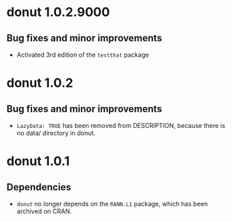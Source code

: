 # donut 1.0.2.9000

## Bug fixes and minor improvements

* Activated 3rd edition of the `testthat` package

# donut 1.0.2

## Bug fixes and minor improvements

* `LazyData: TRUE` has been removed from DESCRIPTION, because there is no data/ directory in donut.

# donut 1.0.1

## Dependencies

* `donut` no longer depends on the `RANN.L1` package, which has been archived on CRAN.


